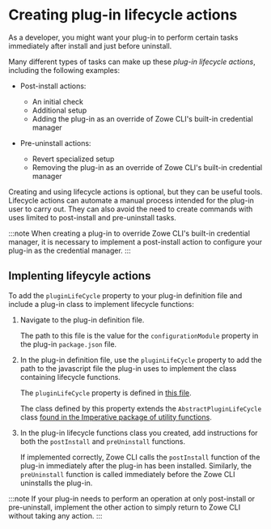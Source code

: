 # Creating plug-in lifecycle actions

As a developer, you might want your plug-in to perform certain tasks immediately after install and just before uninstall.

Many different types of tasks can make up these *plug-in lifecycle actions*, including the following examples:

- Post-install actions:
    - An initial check
    - Additional setup
    - Adding the plug-in as an override of Zowe CLI's built-in credential manager

- Pre-uninstall actions:
    - Revert specialized setup
    - Removing the plug-in as an override of Zowe CLI's built-in credential manager

Creating and using lifecycle actions is optional, but they can be useful tools. Lifecycle actions can automate a manual process intended for the plug-in user to carry out. They can also avoid the need to create commands with uses limited to post-install and pre-uninstall tasks.

:::note
When creating a plug-in to override Zowe CLI's built-in credential manager, it is necessary to implement a post-install action to configure your plug-in as the credential manager.
:::

## Implenting lifeycyle actions

To add the `pluginLifeCycle` property to your plug-in definition file and include a plug-in class to implement lifecycle functions:

1. Navigate to the plug-in definition file.

    The path to this file is the value for the `configurationModule` property in the plug-in `package.json` file.

2. In the plug-in definition file, use the `pluginLifeCycle` property to add the path to the javascript file the plug-in uses to implement the class containing lifecycle functions.

    The `pluginLifeCycle` property is defined in [this file](https://github.com/zowe/zowe-cli/blob/master/packages/imperative/src/imperative/src/doc/IImperativeConfig.ts).

    The class defined by this property extends the `AbstractPluginLifeCycle` class [found in the Imperative package of utility functions](https://github.com/zowe/zowe-cli/blob/master/packages/imperative/src/imperative/src/plugins/AbstractPluginLifeCycle.ts). 

3. In the plug-in lifecycle functions class you created, add instructions for both the `postInstall` and `preUninstall` functions.

    If implemented correctly, Zowe CLI calls the `postInstall` function of the plug-in immediately after the plug-in has been installed. Similarly, the `preUninstall` function is called immediately before the Zowe CLI uninstalls the plug-in.

:::note
If your plug-in needs to perform an operation at only post-install or pre-uninstall, implement the other action to simply return to Zowe CLI without taking any action.
:::
